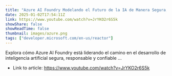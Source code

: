 ```yaml
---
title: "Azure AI Foundry Modelando el Futuro de la IA de Manera Segura, Responsable y Confiable"
date: 2025-01-02T17:54:11Z
link: https://www.youtube.com/watch?v=JrYKO2r6S5k
showShare: false
showReadTime: false
thumbnail: images/azure.png
tags: ["developer.microsoft.com/en-us/reactor"]
---
```

Explora cómo Azure AI Foundry está liderando el camino en el desarrollo de inteligencia artificial segura, responsable y confiable ...

- Link to article: https://www.youtube.com/watch?v=JrYKO2r6S5k